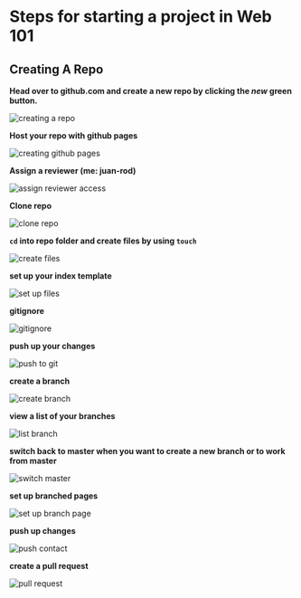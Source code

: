 # Steps for starting a project in Web 101

## Creating A Repo
**Head over to github.com and create a new repo by clicking the *new* green button.**

![creating a repo](./images/branch-pull-requests/create-repo.gif)

**Host your repo with github pages**

![creating github pages](./images/branch-pull-requests/github-pages.gif)

**Assign a reviewer (me: juan-rod)**

![assign reviewer access](./images/branch-pull-requests/assign-access.gif)

**Clone repo**

![clone repo](./images/branch-pull-requests/git-clone.gif)

**`cd` into repo folder and create files by using `touch`**

![create files](./images/branch-pull-requests/touch-files.gif)

**set up your index template**

![set up files](./images/branch-pull-requests/set-up-index.gif)

**gitignore**

![gitignore](./images/branch-pull-requests/set-up-gitignore.gif)

**push up your changes**

![push to git](./images/branch-pull-requests/push-to-git.gif)

**create a branch**

![create branch](./images/branch-pull-requests/create-branch.gif)

**view a list of your branches**

![list branch](./images/branch-pull-requests/list-branches.gif)

**switch back to master when you want to create a new branch or to work from master**

![switch master](./images/branch-pull-requests/switch-to-master.gif)

**set up branched pages**

![set up branch page](./images/branch-pull-requests/set-up-branch-page.gif)

**push up changes**

![push contact](./images/branch-pull-requests/push-contact.gif)

**create a pull request**

![pull request](./images/branch-pull-requests/create-pull-request.gif)
